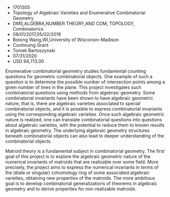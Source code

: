 
* 1701305
* Topology of Algebraic Varieties and Enumerative Combinatorial Geometry
* DMS,ALGEBRA,NUMBER THEORY,AND COM, TOPOLOGY, Combinatorics
* 08/01/2017,05/02/2019
* Botong Wang,WI,University of Wisconsin-Madison
* Continuing Grant
* Tomek Bartoszynski
* 07/31/2020
* USD 94,713.00

Enumerative combinatorial geometry studies fundamental counting questions for
geometric combinatorial objects. One example of such a question is to determine
the possible number of intersection points among a given number of lines in the
plane. This project investigates such combinatorial questions using methods from
algebraic geometry. Some combinatorial invariants have been shown to have
algebraic geometric nature, that is, there are algebraic varieties associated to
special combinatorial objects, and it is possible to express combinatorial
invariants using the corresponding algebraic varieties. Once such algebraic
geometric nature is realized, one can translate combinatorial questions into
questions about algebraic varieties, with the potential to reduce them to known
results in algebraic geometry. The underlying algebraic geometry structures
beneath combinatorial objects can also lead to deeper understanding of the
combinatorial objects.

Matroid theory is a fundamental subject in combinatorial geometry. The first
goal of this project is to explore the algebraic geometric nature of the
numerical invariants of matroids that are realizable over some field. More
precisely, the project aims to express the numerical invariants in terms of the
(étale or singular) cohomology ring of some associated algebraic varieties,
obtaining new properties of the matroids. The more ambitious goal is to develop
combinatorial generalizations of theorems in algebraic geometry and to derive
properties for non-realizable matroids.

